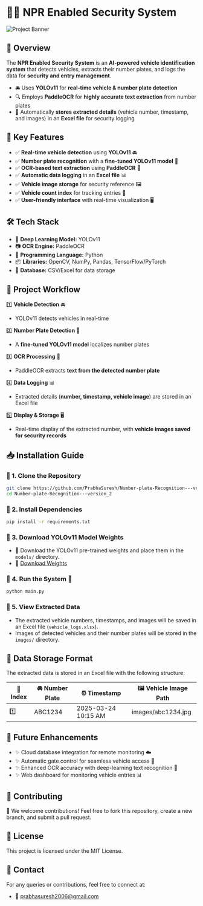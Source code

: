 # 🚗🔐 NPR Enabled Security System

![Project Banner](https://f5b623aa.delivery.rocketcdn.me/wp-content/uploads/elementor/thumbs/Blog_Automatic-Number-Plate-Recognition-ANPR-qmegp3g3wyfjqd2j53h4oltztud5quauv4cbfzkmww.jpg)

## 📌 Overview

The **NPR Enabled Security System** is an **AI-powered vehicle identification system** that detects vehicles, extracts their number plates, and logs the data for **security and entry management**.

- 🚘 Uses **YOLOv11** for **real-time vehicle & number plate detection**
- 🔍 Employs **PaddleOCR** for **highly accurate text extraction** from number plates
- 📂 Automatically **stores extracted details** (vehicle number, timestamp, and images) in an **Excel file** for security logging

## 🎯 Key Features

- ✅ **Real-time vehicle detection** using **YOLOv11** 🚘
- ✅ **Number plate recognition** with a **fine-tuned YOLOv11 model** 🎯
- ✅ **OCR-based text extraction** using **PaddleOCR** 📝
- ✅ **Automatic data logging** in an **Excel file** 📊
- ✅ **Vehicle image storage** for security reference 🖼️
- ✅ **Vehicle count index** for tracking entries 🔢
- ✅ **User-friendly interface** with real-time visualization 🖥️

## 🛠️ Tech Stack

- 🚀 **Deep Learning Model:** YOLOv11
- 📷 **OCR Engine:** PaddleOCR
- 🐍 **Programming Language:** Python
- 📦 **Libraries:** OpenCV, NumPy, Pandas, TensorFlow/PyTorch
- 📑 **Database:** CSV/Excel for data storage

## 🔄 Project Workflow

1️⃣ **Vehicle Detection** 🚘
   - YOLOv11 detects vehicles in real-time

2️⃣ **Number Plate Detection** 🎯
   - A **fine-tuned YOLOv11 model** localizes number plates

3️⃣ **OCR Processing** 📝
   - PaddleOCR extracts **text from the detected number plate**

4️⃣ **Data Logging** 📊
   - Extracted details (**number, timestamp, vehicle image**) are stored in an Excel file

5️⃣ **Display & Storage** 🖥️
   - Real-time display of the extracted number, with **vehicle images saved for security records**

## 📥 Installation Guide

### 🔹 1. Clone the Repository
```bash
git clone https://github.com/PrabhaSuresh/Number-plate-Recognition---version_2.git
cd Number-plate-Recognition---version_2
```

### 🔹 2. Install Dependencies
```bash
pip install -r requirements.txt
```

### 🔹 3. Download YOLOv11 Model Weights
- 🎯 Download the YOLOv11 pre-trained weights and place them in the `models/` directory.
- 🔗 [Download Weights](#)

### 🔹 4. Run the System 🚀
```bash
python main.py
```

### 🔹 5. View Extracted Data
- The extracted vehicle numbers, timestamps, and images will be saved in an Excel file (`vehicle_logs.xlsx`).
- Images of detected vehicles and their number plates will be stored in the `images/` directory.

## 📑 Data Storage Format

The extracted data is stored in an Excel file with the following structure:

| 🔢 Index | 🚘 Number Plate | ⏰ Timestamp | 🖼️ Vehicle Image Path |
|----------|----------------|-------------|----------------------|
| 1️⃣ | ABC1234 | 2025-03-24 10:15 AM | images/abc1234.jpg |

## 🚀 Future Enhancements

- ✨ Cloud database integration for remote monitoring ☁️
- ✨ Automatic gate control for seamless vehicle access 🚦
- ✨ Enhanced OCR accuracy with deep-learning text recognition 🤖
- ✨ Web dashboard for monitoring vehicle entries 📊

## 🤝 Contributing

🎯 We welcome contributions! Feel free to fork this repository, create a new branch, and submit a pull request.

## 📜 License

This project is licensed under the MIT License.

## 📧 Contact

For any queries or contributions, feel free to connect at:
- 📩 prabhasuresh2006@gmail.com
